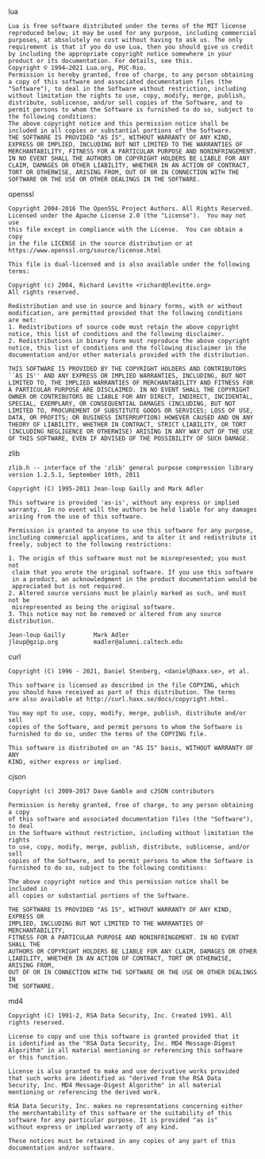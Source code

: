 lua
	
	Lua is free software distributed under the terms of the MIT license reproduced below; it may be used for any purpose, including commercial purposes, at absolutely no cost without having to ask us. The only requirement is that if you do use Lua, then you should give us credit by including the appropriate copyright notice somewhere in your product or its documentation. For details, see this.
	Copyright © 1994–2021 Lua.org, PUC-Rio.
	Permission is hereby granted, free of charge, to any person obtaining a copy of this software and associated documentation files (the "Software"), to deal in the Software without restriction, including without limitation the rights to use, copy, modify, merge, publish, distribute, sublicense, and/or sell copies of the Software, and to permit persons to whom the Software is furnished to do so, subject to the following conditions:
	The above copyright notice and this permission notice shall be included in all copies or substantial portions of the Software.
	THE SOFTWARE IS PROVIDED "AS IS", WITHOUT WARRANTY OF ANY KIND, EXPRESS OR IMPLIED, INCLUDING BUT NOT LIMITED TO THE WARRANTIES OF MERCHANTABILITY, FITNESS FOR A PARTICULAR PURPOSE AND NONINFRINGEMENT. IN NO EVENT SHALL THE AUTHORS OR COPYRIGHT HOLDERS BE LIABLE FOR ANY CLAIM, DAMAGES OR OTHER LIABILITY, WHETHER IN AN ACTION OF CONTRACT, TORT OR OTHERWISE, ARISING FROM, OUT OF OR IN CONNECTION WITH THE SOFTWARE OR THE USE OR OTHER DEALINGS IN THE SOFTWARE.

openssl

	Copyright 2004-2016 The OpenSSL Project Authors. All Rights Reserved.
	Licensed under the Apache License 2.0 (the "License").  You may not use
	this file except in compliance with the License.  You can obtain a copy
	in the file LICENSE in the source distribution or at
	https://www.openssl.org/source/license.html

	This file is dual-licensed and is also available under the following
	terms:

	Copyright (c) 2004, Richard Levitte <richard@levitte.org>
	All rights reserved.

	Redistribution and use in source and binary forms, with or without
	modification, are permitted provided that the following conditions
	are met:
	1. Redistributions of source code must retain the above copyright
	notice, this list of conditions and the following disclaimer.
	2. Redistributions in binary form must reproduce the above copyright
	notice, this list of conditions and the following disclaimer in the
	documentation and/or other materials provided with the distribution.

	THIS SOFTWARE IS PROVIDED BY THE COPYRIGHT HOLDERS AND CONTRIBUTORS
	``AS IS'' AND ANY EXPRESS OR IMPLIED WARRANTIES, INCLUDING, BUT NOT
	LIMITED TO, THE IMPLIED WARRANTIES OF MERCHANTABILITY AND FITNESS FOR
	A PARTICULAR PURPOSE ARE DISCLAIMED. IN NO EVENT SHALL THE COPYRIGHT
	OWNER OR CONTRIBUTORS BE LIABLE FOR ANY DIRECT, INDIRECT, INCIDENTAL,
	SPECIAL, EXEMPLARY, OR CONSEQUENTIAL DAMAGES (INCLUDING, BUT NOT
	LIMITED TO, PROCUREMENT OF SUBSTITUTE GOODS OR SERVICES; LOSS OF USE,
	DATA, OR PROFITS; OR BUSINESS INTERRUPTION) HOWEVER CAUSED AND ON ANY
	THEORY OF LIABILITY, WHETHER IN CONTRACT, STRICT LIABILITY, OR TORT
	(INCLUDING NEGLIGENCE OR OTHERWISE) ARISING IN ANY WAY OUT OF THE USE
	OF THIS SOFTWARE, EVEN IF ADVISED OF THE POSSIBILITY OF SUCH DAMAGE.

zlib

	zlib.h -- interface of the 'zlib' general purpose compression library
	version 1.2.5.1, September 10th, 2011

	Copyright (C) 1995-2011 Jean-loup Gailly and Mark Adler

	This software is provided 'as-is', without any express or implied
	warranty.  In no event will the authors be held liable for any damages
	arising from the use of this software.

	Permission is granted to anyone to use this software for any purpose,
	including commercial applications, and to alter it and redistribute it
	freely, subject to the following restrictions:

	1. The origin of this software must not be misrepresented; you must not
	 claim that you wrote the original software. If you use this software
	 in a product, an acknowledgment in the product documentation would be
	 appreciated but is not required.
	2. Altered source versions must be plainly marked as such, and must not be
	 misrepresented as being the original software.
	3. This notice may not be removed or altered from any source distribution.

	Jean-loup Gailly        Mark Adler
	jloup@gzip.org          madler@alumni.caltech.edu
	
curl

	Copyright (C) 1996 - 2021, Daniel Stenberg, <daniel@haxx.se>, et al.

	This software is licensed as described in the file COPYING, which
	you should have received as part of this distribution. The terms
	are also available at http://curl.haxx.se/docs/copyright.html.

	You may opt to use, copy, modify, merge, publish, distribute and/or sell
	copies of the Software, and permit persons to whom the Software is
	furnished to do so, under the terms of the COPYING file.

	This software is distributed on an "AS IS" basis, WITHOUT WARRANTY OF ANY
	KIND, either express or implied.

cjson

	Copyright (c) 2009-2017 Dave Gamble and cJSON contributors

	Permission is hereby granted, free of charge, to any person obtaining a copy
	of this software and associated documentation files (the "Software"), to deal
	in the Software without restriction, including without limitation the rights
	to use, copy, modify, merge, publish, distribute, sublicense, and/or sell
	copies of the Software, and to permit persons to whom the Software is
	furnished to do so, subject to the following conditions:

	The above copyright notice and this permission notice shall be included in
	all copies or substantial portions of the Software.

	THE SOFTWARE IS PROVIDED "AS IS", WITHOUT WARRANTY OF ANY KIND, EXPRESS OR
	IMPLIED, INCLUDING BUT NOT LIMITED TO THE WARRANTIES OF MERCHANTABILITY,
	FITNESS FOR A PARTICULAR PURPOSE AND NONINFRINGEMENT. IN NO EVENT SHALL THE
	AUTHORS OR COPYRIGHT HOLDERS BE LIABLE FOR ANY CLAIM, DAMAGES OR OTHER
	LIABILITY, WHETHER IN AN ACTION OF CONTRACT, TORT OR OTHERWISE, ARISING FROM,
	OUT OF OR IN CONNECTION WITH THE SOFTWARE OR THE USE OR OTHER DEALINGS IN
	THE SOFTWARE.
  
md4

	Copyright (C) 1991-2, RSA Data Security, Inc. Created 1991. All
	rights reserved.

	License to copy and use this software is granted provided that it
	is identified as the "RSA Data Security, Inc. MD4 Message-Digest
	Algorithm" in all material mentioning or referencing this software
	or this function.

	License is also granted to make and use derivative works provided
	that such works are identified as "derived from the RSA Data
	Security, Inc. MD4 Message-Digest Algorithm" in all material
	mentioning or referencing the derived work.

	RSA Data Security, Inc. makes no representations concerning either
	the merchantability of this software or the suitability of this
	software for any particular purpose. It is provided "as is"
	without express or implied warranty of any kind.

	These notices must be retained in any copies of any part of this
	documentation and/or software.
  
